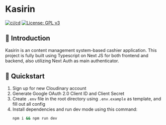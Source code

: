 # Kasirin

[![ci/cd](https://github.com/alkuinvito/kasirin/actions/workflows/main.yml/badge.svg)](https://github.com/alkuinvito/kasirin/actions/workflows/main.yml)
[![License: GPL v3](https://img.shields.io/badge/License-GPLv3-blue.svg)](https://www.gnu.org/licenses/gpl-3.0)

## 💬 Introduction
Kasirin is an content management system-based cashier application. This project is fully built using Typescript on Next JS for both frontend and backend, also utilizing Next Auth as main authenticator.

## 🚀 Quickstart
1. Sign up for new Cloudinary account
2. Generate Google OAuth 2.0 Client ID and Client Secret
3. Create `.env` file in the root directory using `.env.example` as template, and fill out all config
4. Install dependencies and run dev mode using this command:
   ```bash
   npm i && npm run dev
   ```